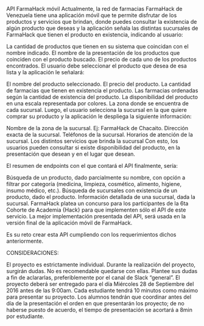 API FarmaHack móvil
Actualmente, la red de farmacias FarmaHack de Venezuela tiene una aplicación móvil que te permite disfrutar de los productos y servicios que brindan, donde puedes consultar la existencia de algún producto que deseas y la aplicación señala las distintas sucursales de FarmaHack que tienen el producto en existencia, indicando al usuario:

La cantidad de productos que tienen en su sistema que coincidan con el nombre indicado.
El nombre de la presentación de los productos que coinciden con el producto buscado.
El precio de cada uno de los productos encontrados.
El usuario debe seleccionar el producto que desea de esa lista y la aplicación le señalará:

El nombre del producto seleccionado.
El precio del producto.
La cantidad de farmacias que tienen en existencia el producto.
Las farmacias ordenadas según la cantidad de existencia del producto.
La disponibilidad del producto en una escala representada por colores.
La zona donde se encuentra de cada sucursal.
Luego, el usuario selecciona la sucursal en la que quiere comprar su producto y la aplicación le despliega la siguiente información:

Nombre de la zona de la sucursal. Ej: FarmaHack de Chacaito.
Dirección exacta de la sucursal.
Teléfonos de la sucursal.
Horarios de atención de la sucursal.
Los distintos servicios que brinda la sucursal
Con esto, los usuarios pueden consultar si existe disponibilidad del producto, en la presentación que desean y en el lugar que desean.

El resumen de endpoints con el que contará el API finalmente, sería:

Búsqueda de un producto, dado parcialmente su nombre, con opción a filtrar por categoría (medicina, limpieza, cosmético, alimento, higiene, insumo médico, etc.).
Búsqueda de sucursales con existencia de un producto, dado el producto.
Información detallada de una sucursal, dada la sucursal.
FarmaHack platea un concurso para los participantes de la 6ta Cohorte de Academia {Hack} para que implementen sólo el API de este servicio. La mejor implementación presentada del API, será usada en la versión final de la aplicación móvil de FarmaHack.

Es su reto crear esta API cumpliendo con los requerimientos dichos anteriormente.

CONSIDERACIONES:

El proyecto es estrictamente individual.
Durante la realización del proyecto, surgirán dudas. No es recomendable quedarse con ellas. Plantee sus dudas a fin de aclararlas, preferiblemente por el canal de Slack “general”.
El proyecto deberá ser entregado para el día Miércoles 28 de Septiembre del 2016 antes de las 9:00am.
Cada estudiante tendrá 10 minutos como máximo para presentar su proyecto.
Los alumnos tendrán que coordinar antes del día de la presentación el orden en que presentarán los proyecto; de no haberse puesto de acuerdo, el tiempo de presentación se acortará a 8min por estudiante.
